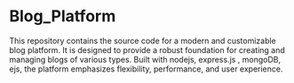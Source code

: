 # Blog_Platform
This repository contains the source code for a modern and customizable blog platform. It is designed to provide a robust foundation for creating and managing blogs of various types. Built with nodejs, express.js , mongoDB, ejs, the platform emphasizes flexibility, performance, and user experience.
